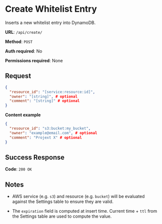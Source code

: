 # Create Whitelist Entry

Inserts a new whitelist entry into DynamoDB.

**URL**: `/api/create/`

**Method**: `POST`

**Auth required**: No

**Permissions required**: None

## Request

```json
{
  "resource_id": "[service:resource:id]",
  "owner": "[string]", # optional
  "comment": "[string]" # optional
}
```

**Content example**

```json
{
  "resource_id": "s3:bucket:my_bucket",
  "owner": "example@email.com", # optional
  "comment": "Projext X" # optional
}
```

## Success Response

**Code**: `200 OK`

## Notes

- AWS service (e.g. `s3`) and resource (e.g. `bucket`) will be evaluated against the Settings table to ensure they are valid.

- The `expiration` field is computed at insert time. Current time + `ttl` from the Settings table are used to compute the value.
